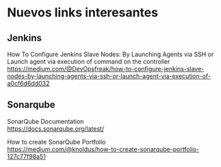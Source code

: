 <h1>Nuevos links interesantes</h1>

<h2>Jenkins</h2>

How To Configure Jenkins Slave Nodes: By Launching Agents via SSH or Launch agent via execution of command on the controller<br>
https://medium.com/@DevOpsfreak/how-to-configure-jenkins-slave-nodes-by-launching-agents-via-ssh-or-launch-agent-via-execution-of-a0cf6d6dd032<br>

<h2>Sonarqube</h2>

SonarQube Documentation<br>
https://docs.sonarqube.org/latest/<br>

How to create SonarQube Portfolio<br>
https://medium.com/@knoldus/how-to-create-sonarqube-portfolio-127c77f98a51
